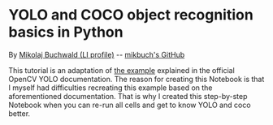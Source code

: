 # YOLO and COCO object recognition basics in Python

By [Mikolaj Buchwald (LI profile)](https://www.linkedin.com/in/mikolaj-buchwald/) -- [mikbuch's GitHub](github.com/mikbuch)

This tutorial is an adaptation of [the example](https://opencv-tutorial.readthedocs.io/en/latest/yolo/yolo.html) explained in the official OpenCV YOLO documentation. The reason for creating this Notebook is that I myself had difficulties recreating this example based on the aforementioned documentation. That is why I created this step-by-step Notebook when you can re-run all cells and get to know YOLO and coco better.
